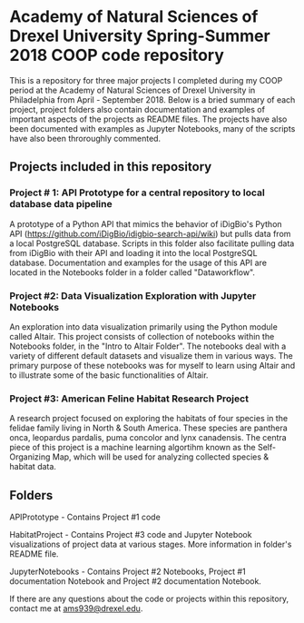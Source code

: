 # Academy of Natural Sciences of Drexel University Spring-Summer 2018 COOP code repository
This is a repository for three major projects I completed during my COOP period at the Academy of Natural Sciences of Drexel University in Philadelphia from April - September 2018.
Below is a bried summary of each project, project folders also contain documentation and examples of important aspects of the projects as README files.
The projects have also been documented with examples as Jupyter Notebooks, many of the scripts have also been throroughly commented.


## Projects included in this repository
 
### Project # 1: API Prototype for a central repository to local database data pipeline
A prototype of a Python API that mimics the behavior of iDigBio's Python API (https://github.com/iDigBio/idigbio-search-api/wiki) but pulls data from a local PostgreSQL database.
Scripts in this folder also facilitate pulling data from iDigBio with their API and loading it into the local PostgreSQL database.
Documentation and examples for the usage of this API are located in the Notebooks folder in a folder called "Dataworkflow".

### Project #2: Data Visualization Exploration with Jupyter Notebooks
An exploration into data visualization primarily using the Python module called Altair. This project consists of collection of notebooks within the Notebooks folder,
in the "Intro to Altair Folder". The notebooks deal with a variety of different default datasets and visualize them in various ways.
The primary purpose of these notebooks was for myself to learn using Altair and to illustrate some of the basic functionalities of Altair.

### Project #3: American Feline Habitat Research Project
A research project focused on exploring the habitats of four species in the felidae family living in North & South America.
These species are panthera onca, leopardus pardalis, puma concolor and lynx canadensis. The centra piece of this project is a machine learning algortihm known as the Self-Organizing Map,
which will be used for analyzing collected species & habitat data.

## Folders
APIPrototype - Contains Project #1 code

HabitatProject - Contains Project #3 code and Jupyter Notebook visualizations of project data at various stages. More information in folder's README file. 

JupyterNotebooks - Contains Project #2 Notebooks, Project #1 documentation Notebook and Project #2 documentation Notebook.



If there are any questions about the code or projects within this repository, contact me at ams939@drexel.edu.
